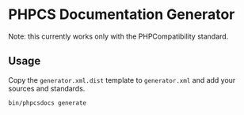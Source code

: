 # PHPCS Documentation Generator

Note: this currently works only with the PHPCompatibility standard.

## Usage

Copy the `generator.xml.dist` template to `generator.xml` and add your sources and standards.

```sh
bin/phpcsdocs generate
```
